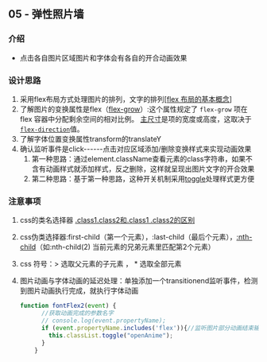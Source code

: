 ## 05 - 弹性照片墙

### 介绍

- 点击各自图片区域图片和字体会有各自的开合动画效果

### 设计思路

1. 采用flex布局方式处理图片的排列，文字的排列[[flex 布局的基本概念](https://developer.mozilla.org/zh-CN/docs/Web/CSS/CSS_Flexible_Box_Layout/Basic_Concepts_of_Flexbox)]
2. 了解图片的变换属性是flex（[flex-grow](https://developer.mozilla.org/zh-CN/docs/Web/CSS/flex-grow)）:这个属性规定了 `flex-grow` 项在 flex 容器中分配剩余空间的相对比例。 [主尺寸](https://www.w3.org/TR/css-flexbox/#main-size)是项的宽度或高度，这取决于[`flex-direction`](https://developer.mozilla.org/zh-CN/docs/Web/CSS/flex-direction)值。
3. 了解字体位置变换属性transform的translateY
4. 确认监听事件是click------点击对应区域添加/删除变换样式来实现动画效果
   1. 第一种思路：通过element.className查看元素的class字符串，如果不含有动画样式就添加样式，反之删除，这样就呈现出图片文字的开合效果
   2. 第二种思路：基于第一种思路，这种开关机制采用[toggle](https://developer.mozilla.org/zh-CN/docs/Web/API/DOMTokenList/toggle)处理样式更方便

### 注意事项

1. css的类名选择器 [.class1.class2和.class1 .class2的区别](https://www.cnblogs.com/stevenguan/p/5984377.html)

2. css伪类选择器:first-child（第一个元素），:last-child（最后个元素），[:nth-child](https://developer.mozilla.org/zh-CN/docs/Web/CSS/:nth-child)（如:nth-child(2)  当前元素的兄弟元素里匹配第2个元素）

3. css  符号：> 选取父元素的子元素  ，  *  选取全部元素

4. 图片动画与字体动画的延迟处理：单独添加一个transitionend监听事件，检测到图片动画执行完成，就执行字体动画

   ```js
   function fontFlex2(event) {
         //获取动画完成的参数名字
         // console.log(event.propertyName);
         if (event.propertyName.includes('flex')){//监听图片部分动画结束输出名
           this.classList.toggle("openAnime");
         }
       }
   ```

   

